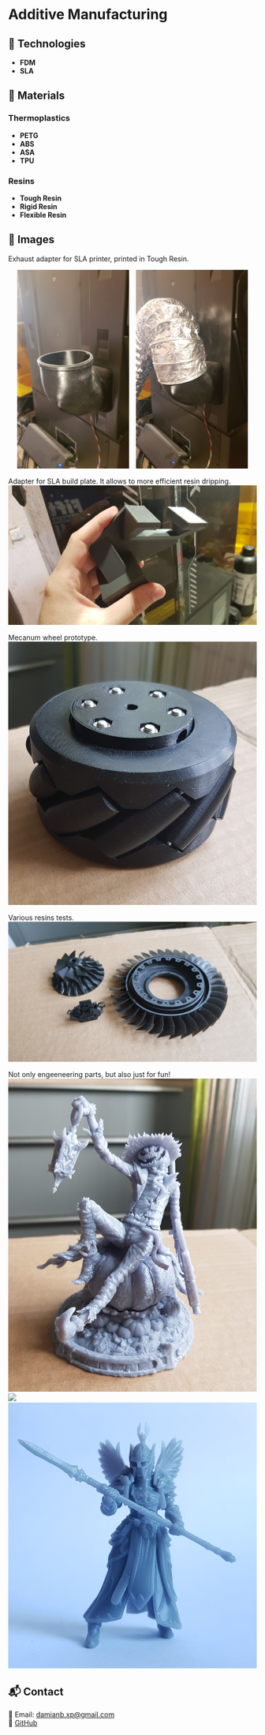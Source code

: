 # Additive Manufacturing

## 📌 Technologies
- **FDM**
- **SLA**

## 📌 Materials
### Thermoplastics
- **PETG**
- **ABS**
- **ASA**
- **TPU**
### Resins
- **Tough Resin**
- **Rigid Resin**
- **Flexible Resin**

## 📸 Images
Exhaust adapter for SLA printer, printed in Tough Resin.
<p align="center">
    <img src="img/img1.jpg" alt="Image 1" width="45%" style="display:inline-block; margin-right:10px;"/>
    <img src="img/img2.jpg" alt="Image 2" width="45%" style="display:inline-block;"/>
</p>

Adapter for SLA build plate. It allows to more efficient resin dripping.
![](img/img3.jpg)

Mecanum wheel prototype.
![](img/img4.jpg)

Various resins tests.
![](img/img5.jpg)

Not only engeeneering parts, but also just for fun!
![](img/img6.jpg)
![](img/1.gif)
![](img/img9.jpg)

## 📬 Contact
📧 Email: damianb.xp@gmail.com  
🐙 [GitHub](https://github.com/damianbxp)  
